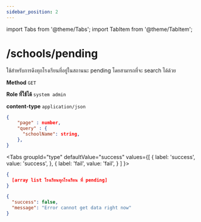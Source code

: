 ```yaml
---
sidebar_position: 2
---
```

import Tabs from '@theme/Tabs';
import TabItem from '@theme/TabItem';

# /schools/pending


ใช้สำหรับการดึงทุกโรงเรียนที่อยู่ในสถานนะ pending โดยสามารถที่จะ search ได้ด้วย

**Method** `GET`

**Role ที่ใช้ได้** `system admin`

**content-type** `application/json`

```json title="Request"
{
    "page" : number,
    "query" : {
      "schoolName": string,
    },
}
```

<Tabs
  groupId="type"
  defaultValue="success"
  values={[
    { label: 'success', value: 'success', },
    { label: 'fail', value: 'fail', }
  ]
}>

<TabItem value="success">

```json title="Response"
{
  [array list โรงเรียนทุกโรงเรียน ที่ pending]
}
```
</TabItem>

<TabItem value="fail">

```json title="Response"
{
  "success": false,
  "message": "Error cannot get data right now"
}
```
</TabItem>

</Tabs>